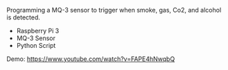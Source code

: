 Programming a MQ-3 sensor to trigger when smoke, gas, Co2, and alcohol is detected. 

- Raspberry Pi 3
- MQ-3 Sensor
- Python Script

Demo: https://www.youtube.com/watch?v=FAPE4hNwqbQ

